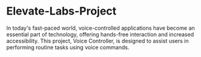 # Elevate-Labs-Project
In today's fast-paced world, voice-controlled applications have become an essential part of technology, offering hands-free interaction and increased accessibility. This project, Voice Controller, is designed to assist users in performing routine tasks using voice commands.  
